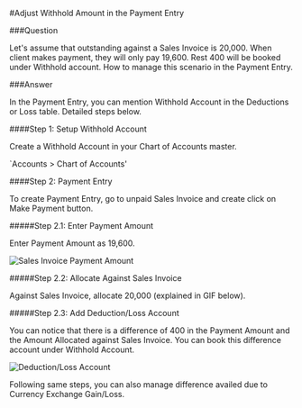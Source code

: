 <!-- add-breadcrumbs -->
#Adjust Withhold Amount in the Payment Entry

###Question

Let's assume that outstanding against a Sales Invoice is 20,000. When client makes payment, they will only pay 19,600. Rest 400 will be booked under Withhold account. How to manage this scenario in the Payment Entry.

###Answer

In the Payment Entry, you can mention Withhold Account in the Deductions or Loss table. Detailed steps below.

####Step 1: Setup Withhold Account

Create a Withhold Account in your Chart of Accounts master.

`Accounts > Chart of Accounts'

####Step 2: Payment Entry

To create Payment Entry, go to unpaid Sales Invoice and create click on Make Payment button.

#####Step 2.1: Enter Payment Amount

Enter Payment Amount as 19,600.

<img alt="Sales Invoice Payment Amount" class="screenshot" src="/docs/assets/img/articles/withhold-1.png">

#####Step 2.2: Allocate Against Sales Invoice

Against Sales Invoice, allocate 20,000 (explained in GIF below).

#####Step 2.3: Add Deduction/Loss Account

You can notice that there is a difference of 400 in the Payment Amount and the Amount Allocated against Sales Invoice. You can book this difference account under Withhold Account.

<img alt="Deduction/Loss Account" class="screenshot" src="/docs/assets/img/articles/withhold-2.gif">

 Following same steps, you can also manage difference availed due to Currency Exchange Gain/Loss.